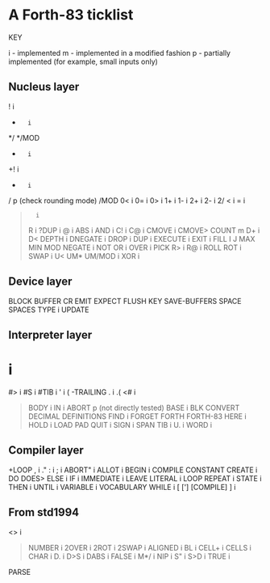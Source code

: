 # A Forth-83 ticklist

KEY

i - implemented
m - implemented in a modified fashion
p - partially implemented (for example, small inputs only)


## Nucleus layer 


!       i
*       i
*/
*/MOD
+       i
+!      i
-       i
/       p (check rounding mode)
/MOD
0<      i
0=      i
0>      i
1+      i
1-      i
2+      i
2-      i
2/
<       i
=       i
>       i
>R      i
?DUP    i
@       i
ABS     i
AND     i
C!      i
C@      i
CMOVE   i
CMOVE>
COUNT   m
D+      i
D<
DEPTH   i
DNEGATE i
DROP    i
DUP     i
EXECUTE i
EXIT    i
FILL
I
J
MAX
MIN
MOD
NEGATE  i
NOT
OR      i
OVER    i
PICK
R>      i
R@      i
ROLL
ROT     i
SWAP    i
U<
UM*
UM/MOD  i
XOR     i


## Device layer 


BLOCK
BUFFER
CR
EMIT
EXPECT
FLUSH
KEY
SAVE-BUFFERS
SPACE
SPACES
TYPE    i
UPDATE


## Interpreter layer 


#       i
#>      i
#S      i
#TIB    i
'       i
(
-TRAILING
.       i
.(
<#      i
>BODY   i
>IN     i
ABORT   p (not directly tested)
BASE    i
BLK
CONVERT
DECIMAL
DEFINITIONS
FIND    i
FORGET
FORTH
FORTH-83
HERE    i
HOLD    i
LOAD
PAD
QUIT    i
SIGN    i
SPAN
TIB     i
U.      i
WORD    i


## Compiler layer 


+LOOP
,       i
."
:       i
;       i
ABORT"  i
ALLOT   i
BEGIN   i
COMPILE
CONSTANT
CREATE  i
DO
DOES>
ELSE    i
IF      i
IMMEDIATE       i
LEAVE
LITERAL i
LOOP
REPEAT  i
STATE   i
THEN    i
UNTIL   i
VARIABLE        i
VOCABULARY
WHILE   i
[
[']
[COMPILE]
]       i

## From std1994

<>      i
>NUMBER i
2OVER   i
2ROT    i
2SWAP   i
ALIGNED i
BL      i
CELL+   i
CELLS   i
CHAR    i
D.      i
D>S     i
DABS    i
FALSE   i
M*/     i
NIP     i
S"      i
S>D     i
TRUE    i

PARSE
